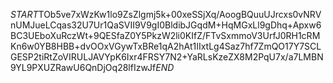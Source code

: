 $START$TOb5ve7xWzKw1lo9ZsZlgmj5k+00xeSSjXq/AoogBQuuUJrcxs0vNRVnUMJueLCqas32U7Ur1QaSVII9V9gI0BldibJGqdM+HqMGxLl9gDhq+Apxw6BC3UEboXuRczWt+9QESfaZ0Y5PkzW2li0KIfZ/FTvSxmmoV3UrfJ0RH1cRMKn6w0YB8HBB+dvOOxVGywTxBRe1qA2hAt1IIxtLg4Saz7hf7ZmQO17Y7SCLGESP2tiRtZoVIRULJAVYpK6Ixr4FRSY7N2+YaRLsKzeZX8M2PqU7x/a7LMBN9YL9PXUZRawU6QnDjOq28lfIzwJf$END$